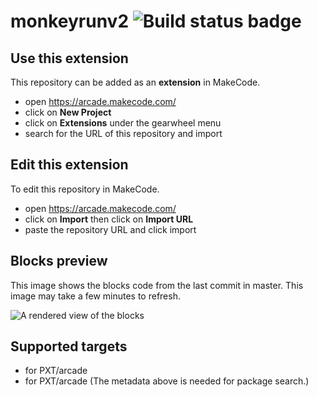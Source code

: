 # monkeyrunv2 ![Build status badge](https://github.com/cxphoenix/monkeyrunv2/workflows/MakeCode/badge.svg)



## Use this extension

This repository can be added as an **extension** in MakeCode.

* open https://arcade.makecode.com/
* click on **New Project**
* click on **Extensions** under the gearwheel menu
* search for the URL of this repository and import

## Edit this extension

To edit this repository in MakeCode.

* open https://arcade.makecode.com/
* click on **Import** then click on **Import URL**
* paste the repository URL and click import

## Blocks preview

This image shows the blocks code from the last commit in master.
This image may take a few minutes to refresh.

![A rendered view of the blocks](https://github.com/cxphoenix/monkeyrunv2/raw/master/.makecode/blocks.png)

## Supported targets

* for PXT/arcade
* for PXT/arcade
(The metadata above is needed for package search.)

